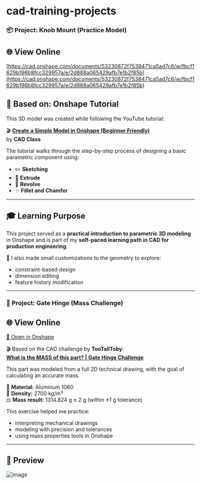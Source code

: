 # cad-training-projects

### 📦 Project: Knob Mount (Practice Model)

## 🌐 View Online  
[https://cad.onshape.com/documents/53230872f7538471ca5ad7c6/w/fbcf1629b196b8fcc329957a/e/2d888a065429afb7e1b2f85b](https://cad.onshape.com/documents/53230872f7538471ca5ad7c6/w/fbcf1629b196b8fcc329957a/e/2d888a065429afb7e1b2f85b)

## 🎥 Based on: Onshape Tutorial

This 3D model was created while following the YouTube tutorial:

🎬 **[Create a Simple Model in Onshape (Beginner Friendly)](https://www.youtube.com/watch?v=2utLjjkXpIg)**  
by **CAD Class**

The tutorial walks through the step-by-step process of designing a basic parametric component using:

- ✏️ **Sketching**
- 🧱 **Extrude**
- 🔄 **Revolve**
- ✨ **Fillet and Chamfer**

---

## 🎓 Learning Purpose

This project served as a **practical introduction to parametric 3D modeling** in Onshape and is part of my **self-paced learning path in CAD for production engineering**.

🔧 I also made small customizations to the geometry to explore:
- constraint-based design
- dimension editing
- feature history modification

---

### 🧩 Project: Gate Hinge (Mass Challenge)

## 🌐 View Online  
[🔗 Open in Onshape](https://cad.onshape.com/documents/bf4776db889388ca528cdd6c/w/ffde85486e46288e3e23c31f/e/f157efd75025dfac949d53ae)

🎬 Based on the CAD challenge by **TooTallToby**:  
**[What is the MASS of this part? | Gate Hinge Challenge](https://www.youtube.com/watch?v=vJHViLPJNuw&t=33s)**

This part was modeled from a full 2D technical drawing, with the goal of calculating an accurate mass.

🧮 **Material:** Aluminum 1060  
📐 **Density:** 2700 kg/m³  
⚖️ **Mass result:** 1314.824 g ± 2 g (within ±1 g tolerance)

This exercise helped me practice:
- interpreting mechanical drawings
- modeling with precision and tolerances
- using mass properties tools in Onshape

---

## 📸 Preview  
![image](https://github.com/user-attachments/assets/b4023313-19d9-4bd7-89aa-d3cefdbfdd83)

